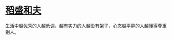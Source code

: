 # [稻盛和夫 ​](https://github.com/miss-shiyi/miss-shiyi/issues/24)

生活中越优秀的人越低调，越有实力的人越没有架子，心态越平静的人越懂得尊重别人。

